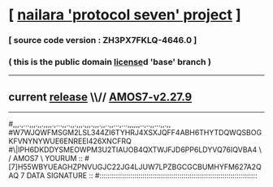 
# [ [nailara 'protocol seven' project](http://nailara.network/) ]

### [ source code version : ZH3PX7FKLQ-4646.0 ]

### ( this is the public domain [license](../license)d 'base' branch )
---
## current [release](https://github.com/nailara-technologies/protocol-7/releases) \\\\// [AMOS7-v2.27.9](https://github.com/nailara-technologies/protocol-7/releases/tag/AMOS7-v2.27.9)
---

#,,,.,...,,,.,,.,,,,.,...,,..,,.,,,.,,,.,,,.,,..,,...,...,,,,,,..,..,,...,,.,,
#W7WJQWFMSGM2LSL344ZI6TYHRJ4XSXJQFF4ABH6THYTDQWQSBOGKFVNYNYWUE6ENREEI426XNCFRQ
#\\\|IPH6DKDDYSMEOWPM3U2TIAUOB4QXTWJFJD6PP6LDYVQ76IQVBA4 \ / AMOS7 \ YOURUM ::
#\[7]H55WBYUEAGHZPNVUGJC22JG4LJUW7LPZBGCGCBUMHYFM627A2QAQ 7  DATA SIGNATURE ::
#:::::::::::::::::::::::::::::::::::::::::::::::::::::::::::::::::::::::::::::
